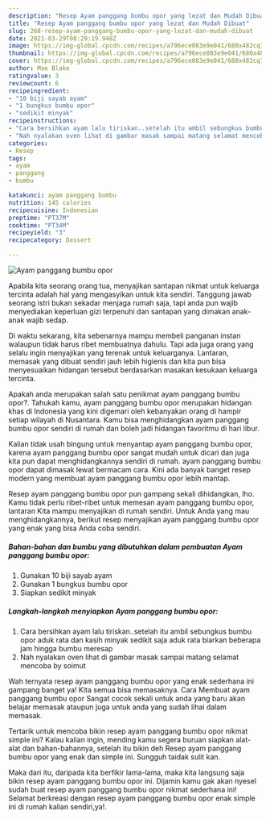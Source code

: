 ```yaml
---
description: "Resep Ayam panggang bumbu opor yang lezat dan Mudah Dibuat"
title: "Resep Ayam panggang bumbu opor yang lezat dan Mudah Dibuat"
slug: 268-resep-ayam-panggang-bumbu-opor-yang-lezat-dan-mudah-dibuat
date: 2021-03-29T08:29:19.948Z
image: https://img-global.cpcdn.com/recipes/a796ece083e9e041/680x482cq70/ayam-panggang-bumbu-opor-foto-resep-utama.jpg
thumbnail: https://img-global.cpcdn.com/recipes/a796ece083e9e041/680x482cq70/ayam-panggang-bumbu-opor-foto-resep-utama.jpg
cover: https://img-global.cpcdn.com/recipes/a796ece083e9e041/680x482cq70/ayam-panggang-bumbu-opor-foto-resep-utama.jpg
author: Mae Blake
ratingvalue: 3
reviewcount: 6
recipeingredient:
- "10 biji sayab ayam"
- "1 bungkus bumbu opor"
- "sedikit minyak"
recipeinstructions:
- "Cara bersihkan ayam lalu tiriskan..setelah itu ambil sebungkus bumbu opor aduk rata dan kasih minyak sedikit saja aduk rata biarkan beberapa jam hingga bumbu meresap"
- "Nah nyalakan oven lihat di gambar masak sampai matang selamat mencoba by soimut"
categories:
- Resep
tags:
- ayam
- panggang
- bumbu

katakunci: ayam panggang bumbu 
nutrition: 145 calories
recipecuisine: Indonesian
preptime: "PT37M"
cooktime: "PT34M"
recipeyield: "3"
recipecategory: Dessert

---
```



![Ayam panggang bumbu opor](https://img-global.cpcdn.com/recipes/a796ece083e9e041/680x482cq70/ayam-panggang-bumbu-opor-foto-resep-utama.jpg)

Apabila kita seorang orang tua, menyajikan santapan nikmat untuk keluarga tercinta adalah hal yang mengasyikan untuk kita sendiri. Tanggung jawab seorang istri bukan sekadar menjaga rumah saja, tapi anda pun wajib menyediakan keperluan gizi terpenuhi dan santapan yang dimakan anak-anak wajib sedap.

Di waktu  sekarang, kita sebenarnya mampu membeli panganan instan walaupun tidak harus ribet membuatnya dahulu. Tapi ada juga orang yang selalu ingin menyajikan yang terenak untuk keluarganya. Lantaran, memasak yang dibuat sendiri jauh lebih higienis dan kita pun bisa menyesuaikan hidangan tersebut berdasarkan masakan kesukaan keluarga tercinta. 



Apakah anda merupakan salah satu penikmat ayam panggang bumbu opor?. Tahukah kamu, ayam panggang bumbu opor merupakan hidangan khas di Indonesia yang kini digemari oleh kebanyakan orang di hampir setiap wilayah di Nusantara. Kamu bisa menghidangkan ayam panggang bumbu opor sendiri di rumah dan boleh jadi hidangan favoritmu di hari libur.

Kalian tidak usah bingung untuk menyantap ayam panggang bumbu opor, karena ayam panggang bumbu opor sangat mudah untuk dicari dan juga kita pun dapat menghidangkannya sendiri di rumah. ayam panggang bumbu opor dapat dimasak lewat bermacam cara. Kini ada banyak banget resep modern yang membuat ayam panggang bumbu opor lebih mantap.

Resep ayam panggang bumbu opor pun gampang sekali dihidangkan, lho. Kamu tidak perlu ribet-ribet untuk memesan ayam panggang bumbu opor, lantaran Kita mampu menyajikan di rumah sendiri. Untuk Anda yang mau menghidangkannya, berikut resep menyajikan ayam panggang bumbu opor yang enak yang bisa Anda coba sendiri.

<!--inarticleads1-->

##### Bahan-bahan dan bumbu yang dibutuhkan dalam pembuatan Ayam panggang bumbu opor:

1. Gunakan 10 biji sayab ayam
1. Gunakan 1 bungkus bumbu opor
1. Siapkan sedikit minyak




<!--inarticleads2-->

##### Langkah-langkah menyiapkan Ayam panggang bumbu opor:

1. Cara bersihkan ayam lalu tiriskan..setelah itu ambil sebungkus bumbu opor aduk rata dan kasih minyak sedikit saja aduk rata biarkan beberapa jam hingga bumbu meresap
1. Nah nyalakan oven lihat di gambar masak sampai matang selamat mencoba by soimut




Wah ternyata resep ayam panggang bumbu opor yang enak sederhana ini gampang banget ya! Kita semua bisa memasaknya. Cara Membuat ayam panggang bumbu opor Sangat cocok sekali untuk anda yang baru akan belajar memasak ataupun juga untuk anda yang sudah lihai dalam memasak.

Tertarik untuk mencoba bikin resep ayam panggang bumbu opor nikmat simple ini? Kalau kalian ingin, mending kamu segera buruan siapkan alat-alat dan bahan-bahannya, setelah itu bikin deh Resep ayam panggang bumbu opor yang enak dan simple ini. Sungguh taidak sulit kan. 

Maka dari itu, daripada kita berfikir lama-lama, maka kita langsung saja bikin resep ayam panggang bumbu opor ini. Dijamin kamu gak akan nyesel sudah buat resep ayam panggang bumbu opor nikmat sederhana ini! Selamat berkreasi dengan resep ayam panggang bumbu opor enak simple ini di rumah kalian sendiri,ya!.

